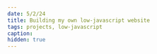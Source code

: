 ```yaml
---
date: 5/2/24
title: Building my own low-javascript website
tags: projects, low-javascript
caption: 
hidden: true
---
```


